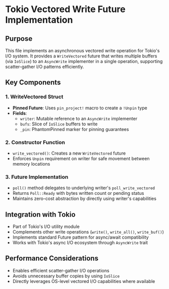 # Tokio Vectored Write Future Implementation

## Purpose
This file implements an asynchronous vectored write operation for Tokio's I/O system. It provides a `WriteVectored` future that writes multiple buffers (via `IoSlice`) to an `AsyncWrite` implementer in a single operation, supporting scatter-gather I/O patterns efficiently.

## Key Components

### 1. WriteVectored Struct
- **Pinned Future**: Uses `pin_project!` macro to create a `!Unpin` type
- **Fields**:
  - `writer`: Mutable reference to an `AsyncWrite` implementer
  - `bufs`: Slice of `IoSlice` buffers to write
  - `_pin`: PhantomPinned marker for pinning guarantees

### 2. Constructor Function
- `write_vectored()`: Creates a new `WriteVectored` future
- Enforces `Unpin` requirement on writer for safe movement between memory locations

### 3. Future Implementation
- `poll()` method delegates to underlying writer's `poll_write_vectored`
- Returns `Poll::Ready` with bytes written count or pending status
- Maintains zero-cost abstraction by directly using writer's capabilities

## Integration with Tokio
- Part of Tokio's I/O utility module
- Complements other write operations (`write()`, `write_all()`, `write_buf()`)
- Implements standard Future pattern for async/await compatibility
- Works with Tokio's async I/O ecosystem through `AsyncWrite` trait

## Performance Considerations
- Enables efficient scatter-gather I/O operations
- Avoids unnecessary buffer copies by using `IoSlice`
- Directly leverages OS-level vectored I/O capabilities where available
